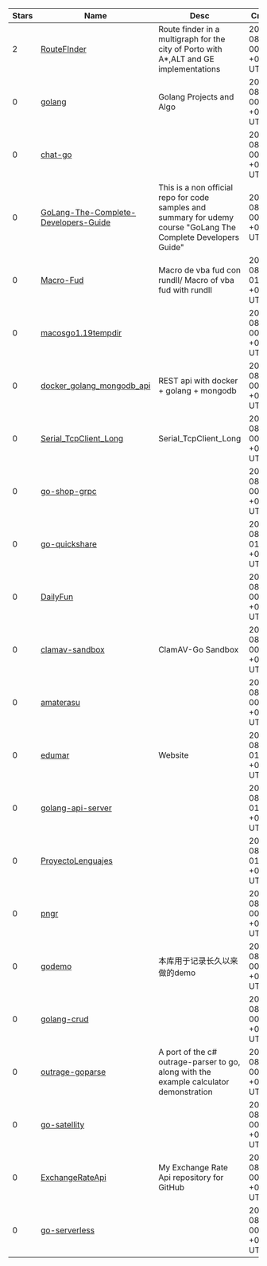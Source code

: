 | Stars | Name | Desc | Created | 
| ----- | ------- | ------------- | ------------- |
| 2 | [RouteFInder](https://github.com/rocas777/RouteFInder) | Route finder in a multigraph for the city of Porto with A*,ALT and GE implementations  | 2022-08-29 00:09:30 +0000 UTC |
| 0 | [golang](https://github.com/iamdinegro/golang) | Golang Projects and Algo | 2022-08-29 00:02:04 +0000 UTC |
| 0 | [chat-go](https://github.com/chries19921104/chat-go) |  | 2022-08-29 00:18:46 +0000 UTC |
| 0 | [GoLang-The-Complete-Developers-Guide](https://github.com/EslamMoh/GoLang-The-Complete-Developers-Guide) | This is a non official repo for code samples and summary for udemy course "GoLang The Complete Developers Guide" | 2022-08-29 00:54:25 +0000 UTC |
| 0 | [Macro-Fud](https://github.com/BlackShell256/Macro-Fud) | Macro de vba fud con rundll/ Macro of vba fud with rundll | 2022-08-29 01:05:46 +0000 UTC |
| 0 | [macosgo1.19tempdir](https://github.com/maruel/macosgo1.19tempdir) |  | 2022-08-29 00:35:23 +0000 UTC |
| 0 | [docker_golang_mongodb_api](https://github.com/filipebafica/docker_golang_mongodb_api) | REST api with docker + golang + mongodb | 2022-08-29 00:27:05 +0000 UTC |
| 0 | [Serial_TcpClient_Long](https://github.com/liukai007/Serial_TcpClient_Long) | Serial_TcpClient_Long | 2022-08-29 00:19:33 +0000 UTC |
| 0 | [go-shop-grpc](https://github.com/danh996/go-shop-grpc) |  | 2022-08-29 00:58:00 +0000 UTC |
| 0 | [go-quickshare](https://github.com/Zanhuesu/go-quickshare) |  | 2022-08-29 01:07:37 +0000 UTC |
| 0 | [DailyFun](https://github.com/parzed/DailyFun) |  | 2022-08-29 00:58:07 +0000 UTC |
| 0 | [clamav-sandbox](https://github.com/tedmo/clamav-sandbox) | ClamAV-Go Sandbox | 2022-08-29 00:27:42 +0000 UTC |
| 0 | [amaterasu](https://github.com/mrlucca/amaterasu) |  | 2022-08-29 00:53:20 +0000 UTC |
| 0 | [edumar](https://github.com/dwirobbin/edumar) | Website | 2022-08-29 01:09:49 +0000 UTC |
| 0 | [golang-api-server](https://github.com/phammyan530/golang-api-server) |  | 2022-08-29 01:09:57 +0000 UTC |
| 0 | [ProyectoLenguajes](https://github.com/anthonyariasr/ProyectoLenguajes) |  | 2022-08-29 01:01:53 +0000 UTC |
| 0 | [pngr](https://github.com/Zanhuesu/pngr) |  | 2022-08-29 00:30:44 +0000 UTC |
| 0 | [godemo](https://github.com/wzhyyds123/godemo) | 本库用于记录长久以来做的demo | 2022-08-29 00:05:17 +0000 UTC |
| 0 | [golang-crud](https://github.com/eneksoe/golang-crud) |  | 2022-08-29 00:42:26 +0000 UTC |
| 0 | [outrage-goparse](https://github.com/hollandar/outrage-goparse) | A port of the c# outrage-parser to go, along with the example calculator demonstration | 2022-08-29 00:36:30 +0000 UTC |
| 0 | [go-satellity](https://github.com/Zanhuesu/go-satellity) |  | 2022-08-29 00:48:44 +0000 UTC |
| 0 | [ExchangeRateApi](https://github.com/serdarefekinali/ExchangeRateApi) | My Exchange Rate Api repository for GitHub | 2022-08-29 00:23:13 +0000 UTC |
| 0 | [go-serverless](https://github.com/aviralmansingka/go-serverless) |  | 2022-08-29 00:58:05 +0000 UTC |

